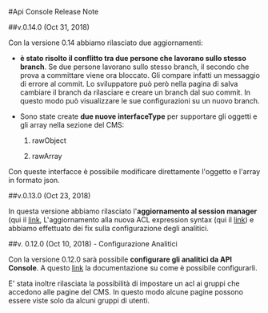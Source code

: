 #Api Console Release Note

##v.0.14.0 (Oct 31, 2018)

Con la versione 0.14 abbiamo rilasciato due aggiornamenti:

* **è stato risolto il conflitto tra due persone che lavorano sullo stesso branch**. Se due persone lavorano sullo stesso branch, il secondo che prova a committare viene ora bloccato. Gli compare infatti un messaggio di errore al commit. Lo sviluppatore può però nella pagina di salva cambiare il branch da rilasciare e creare un branch dal suo commit. In questo modo può visualizzare le sue configurazioni su un nuovo branch.

* Sono state create **due nuove interfaceType** per supportare gli oggetti e gli array nella sezione del CMS:

  1. rawObject

  2. rawArray

Con queste interfacce è possibile modificare direttamente l'oggetto e l'array in formato json.

##v.0.13.0 (Oct 23, 2018)

In questa versione abbiamo rilasciato l'**aggiornamento al session manager** (qui il [link](https://docs.mia-platform.eu/architecture/arc_components/#session-manager),  L'aggiornamento alla nuova ACL expression syntax (qui il [link](https://docs.mia-platform.eu/configurator/conf_cms/#5-controllo-accessi-sui-gruppi-acl-sui-gruppi)) e abbiamo effettuato dei fix sulla configurazione degli analitici.

##v. 0.12.0 (Oct 10, 2018) - Configurazione Analitici

Con la versione 0.12.0 sarà possibile **configurare gli analitici da API Console**.
A questo [link](https://docs.mia-platform.eu/configurator/api_console_configanalytics/) la documentazione su come è possibile configurarli.

E' stata inoltre rilasciata la possibilità di impostare un acl ai gruppi che accedono alle pagine del CMS. In questo modo alcune pagine possono essere viste solo da alcuni gruppi di utenti.
